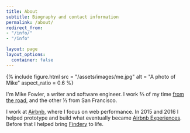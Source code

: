 ```yaml
---
title: About
subtitle: Biography and contact information
permalink: /about/
redirect_from:
- "/info/"
- "/info"

layout: page
layout_options:
  container: false
---
```


<div class="row center-xs">

<div class="col-xs-12 col-sm-8 col-md-4" markdown="1">

{%
  include figure.html
    src = "/assets/images/me.jpg"
    alt = "A photo of Mike"
    aspect_ratio = 0.6
%}

</div>  

<div class="col-xs-12 col-sm-8 col-md-6 has-text-left" markdown="1">

I'm Mike Fowler, a writer and software engineer. I work ⅔ of my time [from the road](/is-in), and the other ⅓ from San Francisco.

I work at [Airbnb][airbnb], where I focus on web performance. In 2015 and 2016 I helped prototype and build what eventually became [Airbnb Experiences][experiences]. Before that I helped bring [Findery][findery] to life.

</div>

</div>

[me]: /assets/images/me.jpg
[airbnb]: https://airbnb.com
[experiences]: https://www.airbnb.com/experiences
[findery]: https://findery.com
